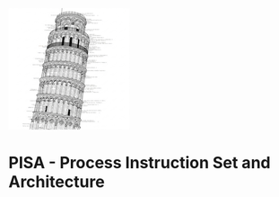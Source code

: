 ![Tower of Pisa made from code](/assets/logo.png)
# PISA - Process Instruction Set and Architecture
